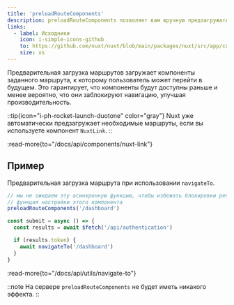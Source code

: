 ```yaml
---
title: 'preloadRouteComponents'
description: preloadRouteComponents позволяет вам вручную предзагружать отдельные страницы в вашем приложении Nuxt.
links:
  - label: Исходники
    icon: i-simple-icons-github
    to: https://github.com/nuxt/nuxt/blob/main/packages/nuxt/src/app/composables/preload.ts
    size: xs
---
```


Предварительная загрузка маршрутов загружает компоненты заданного маршрута, к которому пользователь может перейти в будущем. Это гарантирует, что компоненты будут доступны раньше и менее вероятно, что они заблокируют навигацию, улучшая производительность.

::tip{icon="i-ph-rocket-launch-duotone" color="gray"}
Nuxt уже автоматически предзагружает необходимые маршруты, если вы используете компонент `NuxtLink`.
::

:read-more{to="/docs/api/components/nuxt-link"}

## Пример

Предварительная загрузка маршрута при использовании `navigateTo`.

```ts
// мы не ожидаем эту асинхронную функцию, чтобы избежать блокировки рендеринга
// функция настройки этого компонента
preloadRouteComponents('/dashboard')

const submit = async () => {
  const results = await $fetch('/api/authentication')

  if (results.token) {
    await navigateTo('/dashboard')
  }
}
```

:read-more{to="/docs/api/utils/navigate-to"}

::note
На сервере `preloadRouteComponents` не будет иметь никакого эффекта.
::
